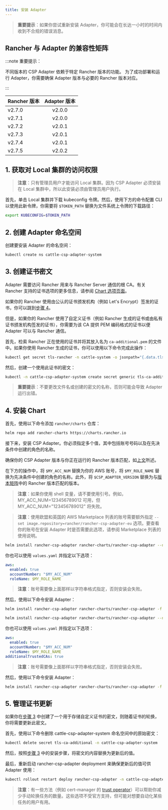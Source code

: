 ```yaml
---
title: 安装 Adapter
---
```


> **重要提示**：如果你尝试重新安装 Adapter，你可能会在长达一小时的时间内收到不合规的错误消息。

## Rancher 与 Adapter 的兼容性矩阵

:::note 重要提示：

不同版本的 CSP Adapter 依赖于特定 Rancher 版本的功能。
为了成功部署和运行 Adapter，你需要确保 Adapter 版本与必要的 Rancher 版本对应。

:::

| Rancher 版本 | Adapter 版本 |
|-----------------|:---------------:|
| v2.7.0 | v2.0.0 |
| v2.7.1 | v2.0.0 |
| v2.7.2 | v2.0.1 |
| v2.7.3 | v2.0.1 |
| v2.7.4 | v2.0.1 |
| v2.7.5 | v2.0.2 |


## 1. 获取对 Local 集群的访问权限

> **注意**：只有管理员用户才能访问 Local 集群。因为 CSP Adapter 必须安装在 Local 集群中，所以此安装必须由管理员用户执行。

首先，单击 Local 集群并下载 kubeconfig 令牌。然后，使用下方的命令配置 CLI 以使用此新令牌，你需要将 `$TOKEN_PATH` 替换为文件系统上令牌的下载路径：

```bash
export KUBECONFIG=$TOKEN_PATH
```

## 2. 创建 Adapter 命名空间

创建要安装 Adapter 的命名空间：

```bash
kubectl create ns cattle-csp-adapter-system
```

## 3. 创建证书密文

Adapter 需要访问 Rancher 用来与 Rancher Server 通信的根 CA。有关 Rancher 支持的证书选项的更多信息，请参阅 [Chart 选项页面](../../../references/helm-chart-options.md)。

如果你的 Rancher 使用由公认的证书颁发机构（例如 Let's Encrypt）签发的证书，你可以跳到[步骤 4](#4-安装-chart)。

但是，如果你的 Rancher 使用了自定义证书（例如 Rancher 生成的证书或由私有证书颁发机构签发的证书），你需要为该 CA 提供 PEM 编码格式的证书以便 Adapter 可以与 Rancher 通信。

首先，检索 Rancher 正在使用的证书并将其放入名为 `ca-additional.pem` 的文件中。如果你使用 Rancher 生成的证书，你可以使用以下命令完成此操作：

```bash
kubectl get secret tls-rancher -n cattle-system -o jsonpath="{.data.tls\.crt}" | base64 -d  >> ca-additional.pem
```

然后，创建一个使用此证书的密文：

```bash
kubectl -n cattle-csp-adapter-system create secret generic tls-ca-additional --from-file=ca-additional.pem
```

> **重要提示**：不要更改文件名或创建的密文的名称，否则可能会导致 Adapter 运行出错。

## 4. 安装 Chart

首先，使用以下命令添加 `rancher/charts` 仓库：

```bash
helm repo add rancher-charts https://charts.rancher.io
```

接下来，安装 CSP Adapter。你必须指定多个值，其中包括账号号码以及在先决条件中创建的角色的名称。

确保你的 CSP Adapter 版本与你正在运行的 Rancher 版本匹配，如[上文](#rancher-与-adapter-的兼容性矩阵)所述。

在下方的操作中，将 `$MY_ACC_NUM` 替换为你的 AWS 账号，将 `$MY_ROLE_NAME` 替换为先决条件中创建的角色的名称。此外，将 `$CSP_ADAPTER_VERSION` 替换为与[版本矩阵](#rancher-与-adapter-的兼容性矩阵)中的 Rancher 版本匹配的版本。

> **注意**：如果你使用 shell 变量，请不要使用引号。例如，MY_ACC_NUM=123456789012 可用，但 MY_ACC_NUM="123456789012" 将失败。

> **注意**：使用欧盟和英国的 AWS Marketplace 列表的账号需要额外指定 `--set image.repository=rancher/rancher-csp-adapter-eu` 选项。要查看你的账号在安装 Adapter 时是否需要此选项，请参阅 Marketplace 列表的使用说明。

<Tabs>
<TabItem value="Let's Encrypt/可信的 CA">

```bash
helm install rancher-csp-adapter rancher-charts/rancher-csp-adapter --namespace cattle-csp-adapter-system --set aws.enabled=true --set aws.roleName=$MY_ROLE_NAME --set-string aws.accountNumber=$MY_ACC_NUM --version $CSP_ADAPTER_VERSION
```


你也可以使用 `values.yaml` 并指定以下选项：

```yaml
aws:
  enabled: true
  accountNumber: "$MY_ACC_NUM"
  roleName: $MY_ROLE_NAME
```

> **注意**：账号需要像上面那样以字符串格式指定，否则安装会失败。

然后，使用以下命令安装 Adapter：

```bash
helm install rancher-csp-adapter rancher-charts/rancher-csp-adapter -f values.yaml --version $CSP_ADAPTER_VERSION
```

</TabItem>
  <TabItem value="私有 CA/Rancher 生成的证书">

```bash
helm install rancher-csp-adapter rancher-charts/rancher-csp-adapter --namespace cattle-csp-adapter-system --set aws.enabled=true --set aws.roleName=$MY_ROLE_NAME --set-string aws.accountNumber=$MY_ACC_NUM --set additionalTrustedCAs=true --version $CSP_ADAPTER_VERSION
```

你也可以使用 `values.yaml` 并指定以下选项：

```yaml
aws:
  enabled: true
  accountNumber: "$MY_ACC_NUM"
  roleName: $MY_ROLE_NAME
additionalTrustedCAs: true
```

> **注意**：账号需要像上面那样以字符串格式指定，否则安装会失败。

然后，使用以下命令安装 Adapter：

```bash
helm install rancher-csp-adapter rancher-charts/rancher-csp-adapter -f values.yaml --version $CSP_ADAPTER_VERSION
```

</TabItem>
</Tabs>

## 5. 管理证书更新

如果你在[步骤 3](#3-创建证书密文) 中创建了一个用于存储自定义证书的密文，则随着证书的轮换，你将需要更新此密文。

首先，使用以下命令删除 cattle-csp-adapter-system 命名空间中的原始密文：

```bash
kubectl delete secret tls-ca-additional -n cattle-csp-adapter-system
```

然后，按照[步骤 3](#3-创建证书密文) 中的安装步骤，将密文的内容替换为更新后的值。

最后，重新启动 rancher-csp-adapter deployment 来确保更新后的值可供 Adapter 使用：

```bash
kubectl rollout restart deploy rancher-csp-adapter -n cattle-csp-adapter-system
```

> **注意**：有一些方法（例如 cert-manager 的 [trust operator](https://cert-manager.io/docs/projects/trust/)）可以帮助你减少手动轮换任务的数量。这些选项不受官方支持，但可能对想要自动化某些任务的用户有用。
